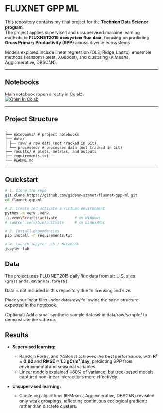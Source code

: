 # FLUXNET GPP ML

This repository contains my final project for the **Technion Data Science program**.  
The project applies supervised and unsupervised machine learning methods to **FLUXNET2015 ecosystem flux data**, focusing on predicting **Gross Primary Productivity (GPP)** across diverse ecosystems.  

Models explored include linear regression (OLS, Ridge, Lasso), ensemble methods (Random Forest, XGBoost), and clustering (K-Means, Agglomerative, DBSCAN).

---

## Notebooks
Main notebook (open directly in Colab):  
[![Open In Colab](https://colab.research.google.com/assets/colab-badge.svg)](https://colab.research.google.com/github/gideon-szamet/fluxnet-gpp-ml/blob/main/notebooks/Final_ML_Project_Gideon_Sz.ipynb)

---

## Project Structure
```
.
├── notebooks/ # project notebooks
├── data/
│ ├── raw/ # raw data (not tracked in Git)
│ └── processed/ # processed data (not tracked in Git)
├── results/ # plots, metrics, and outputs
├── requirements.txt
└── README.md
```


---

## Quickstart

```bash
# 1. Clone the repo
git clone https://github.com/gideon-szamet/fluxnet-gpp-ml.git
cd fluxnet-gpp-ml

# 2. Create and activate a virtual environment
python -m venv .venv
.\.venv\Scripts\activate        # on Windows
# source .venv/bin/activate     # on Linux/Mac

# 3. Install dependencies
pip install -r requirements.txt

# 4. Launch Jupyter Lab / Notebook
jupyter lab
```

## Data

The project uses FLUXNET2015 daily flux data from six U.S. sites (grasslands, savannas, forests).

Data is not included in this repository due to licensing and size.

Place your input files under data/raw/ following the same structure expected in the notebook.

(Optional) Add a small synthetic sample dataset in data/raw/sample/ to demonstrate the schema.


## Results

- **Supervised learning:**  
  - Random Forest and XGBoost achieved the best performance, with **R² ≈ 0.90** and **RMSE ≈ 1.3 gC/m²/day**, predicting GPP from environmental and seasonal variables.  
  - Linear models explained ~80% of variance, but tree-based models captured non-linear interactions more effectively.  

- **Unsupervised learning:**  
  - Clustering algorithms (K-Means, Agglomerative, DBSCAN) revealed only weak groupings, reflecting continuous ecological gradients rather than discrete clusters.  




